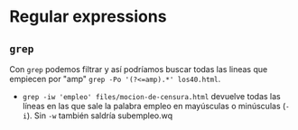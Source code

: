 # Regular expressions

## `grep`

Con `grep` podemos filtrar y así podríamos buscar todas las lineas que empiecen por "amp" `grep -Po '(?<=amp).*' los40.html`.
- `grep -iw 'empleo' files/mocion-de-censura.html` devuelve todas las líneas en las que sale la palabra empleo en mayúsculas o minúsculas (`-i`). Sin `-w` también saldría subempleo.wq



